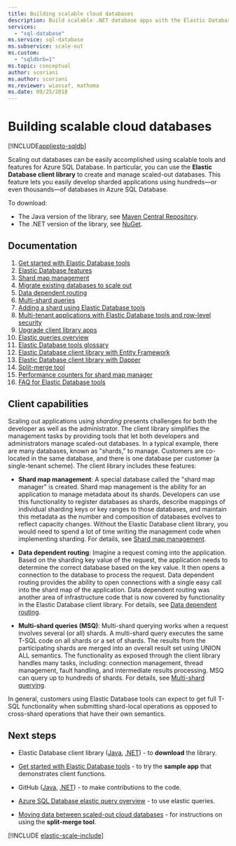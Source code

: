 ```yaml
---
title: Building scalable cloud databases
description: Build scalable .NET database apps with the Elastic Database client library.
services:
  - "sql-database"
ms.service: sql-database
ms.subservice: scale-out
ms.custom:
  - "sqldbrb=1"
ms.topic: conceptual
author: scoriani
ms.author: scoriani
ms.reviewer: wiassaf, mathoma
ms.date: 09/25/2018
---
```

# Building scalable cloud databases
[!INCLUDE[appliesto-sqldb](../includes/appliesto-sqldb.md)]

Scaling out databases can be easily accomplished using scalable tools and features for Azure SQL Database. In particular, you can use the **Elastic Database client library** to create and manage scaled-out databases. This feature lets you easily develop sharded applications using hundreds—or even thousands—of databases in Azure SQL Database.

To download:

* The Java version of the library, see [Maven Central Repository](https://search.maven.org/#search%7Cga%7C1%7Celastic-db-tools).
* The .NET version of the library, see [NuGet](https://www.nuget.org/packages/Microsoft.Azure.SqlDatabase.ElasticScale.Client/).

## Documentation

1. [Get started with Elastic Database tools](elastic-scale-get-started.md)
2. [Elastic Database features](elastic-scale-introduction.md)
3. [Shard map management](elastic-scale-shard-map-management.md)
4. [Migrate existing databases to scale out](elastic-convert-to-use-elastic-tools.md)
5. [Data dependent routing](elastic-scale-data-dependent-routing.md)
6. [Multi-shard queries](elastic-scale-multishard-querying.md)
7. [Adding a shard using Elastic Database tools](elastic-scale-add-a-shard.md)
8. [Multi-tenant applications with Elastic Database tools and row-level security](saas-tenancy-elastic-tools-multi-tenant-row-level-security.md)
9. [Upgrade client library apps](elastic-scale-upgrade-client-library.md) 
10. [Elastic queries overview](elastic-query-overview.md)
11. [Elastic Database tools glossary](elastic-scale-glossary.md)
12. [Elastic Database client library with Entity Framework](elastic-scale-use-entity-framework-applications-visual-studio.md)
13. [Elastic Database client library with Dapper](elastic-scale-working-with-dapper.md)
14. [Split-merge tool](elastic-scale-overview-split-and-merge.md)
15. [Performance counters for shard map manager](elastic-database-client-library.md) 
16. [FAQ for Elastic Database tools](elastic-scale-faq.yml)

## Client capabilities

Scaling out applications using *sharding* presents challenges for both the developer as well as the administrator. The client library simplifies the management tasks by providing tools that let both developers and administrators manage scaled-out databases. In a typical example, there are many databases, known as "shards," to manage. Customers are co-located in the same database, and there is one database per customer (a single-tenant scheme). The client library includes these features:

- **Shard map management**: A special database called the "shard map manager" is created. Shard map management is the ability for an application to manage metadata about its shards. Developers can use this functionality to register databases as shards, describe mappings of individual sharding keys or key ranges to those databases, and maintain this metadata as the number and composition of databases evolves to reflect capacity changes. Without the Elastic Database client library, you would need to spend a lot of time writing the management code when implementing sharding. For details, see [Shard map management](elastic-scale-shard-map-management.md).

- **Data dependent routing**: Imagine a request coming into the application. Based on the sharding key value of the request, the application needs to determine the correct database based on the key value. It then opens a connection to the database to process the request. Data dependent routing provides the ability to open connections with a single easy call into the shard map of the application. Data dependent routing was another area of infrastructure code that is now covered by functionality in the Elastic Database client library. For details, see [Data dependent routing](elastic-scale-data-dependent-routing.md).
- **Multi-shard queries (MSQ)**: Multi-shard querying works when a request involves several (or all) shards. A multi-shard query executes the same T-SQL code on all shards or a set of shards. The results from the participating shards are merged into an overall result set using UNION ALL semantics. The functionality as exposed through the client library handles many tasks, including: connection management, thread management, fault handling, and intermediate results processing. MSQ can query up to hundreds of shards. For details, see [Multi-shard querying](elastic-scale-multishard-querying.md).

In general, customers using Elastic Database tools can expect to get full T-SQL functionality when submitting shard-local operations as opposed to cross-shard operations that have their own semantics.



## Next steps

- Elastic Database client library ([Java](https://search.maven.org/#search%7Cga%7C1%7Ca%3A%22azure-elasticdb-tools%22), [.NET](https://www.nuget.org/packages/Microsoft.Azure.SqlDatabase.ElasticScale.Client/)) - to **download** the library.

- [Get started with Elastic Database tools](elastic-scale-get-started.md) - to try the **sample app** that demonstrates client functions.

- GitHub ([Java](https://github.com/Microsoft/elastic-db-tools-for-java/blob/master/README.md), [.NET](https://github.com/Azure/elastic-db-tools)) - to make contributions to the code.
- [Azure SQL Database elastic query overview](elastic-query-overview.md) - to use elastic queries.

- [Moving data between scaled-out cloud databases](elastic-scale-overview-split-and-merge.md) - for instructions on using the **split-merge tool**.



<!-- Additional resources H2 -->

[!INCLUDE [elastic-scale-include](../includes/elastic-scale-include.md)]


<!--Anchors-->
<!--Image references-->

[1]: ./media/sql-database-elastic-database-client-library/glossary.png

